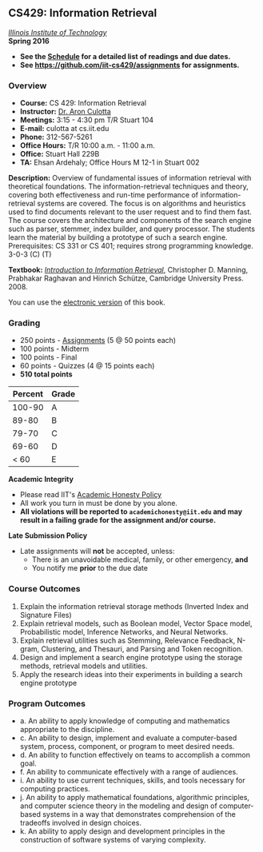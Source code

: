## CS429: Information Retrieval  
*[Illinois Institute of Technology](http://iit.edu)*  
**Spring 2016**

- **See the [Schedule](Schedule.md) for a detailed list of readings and due dates.**
- **See <https://github.com/iit-cs429/assignments> for assignments.**

### Overview

-   **Course:** CS 429: Information Retrieval
-   **Instructor:** [Dr. Aron Culotta](http://cs.iit.edu/~culotta)
-   **Meetings:** 3:15 - 4:30 pm T/R Stuart 104
-   **E-mail:** culotta at cs.iit.edu
-   **Phone:** 312-567-5261
-   **Office Hours:** T/R 10:00 a.m. - 11:00 a.m.
-   **Office:** Stuart Hall 229B
-   **TA:** Ehsan Ardehaly; Office Hours M 12-1 in Stuart 002

**Description:** Overview of fundamental issues of information retrieval with theoretical foundations. The information-retrieval techniques and theory, covering both effectiveness and run-time performance of information-retrieval systems are covered. The focus is on algorithms and heuristics used to find documents relevant to the user request and to find them fast. The course covers the architecture and components of the search engine such as parser, stemmer, index builder, and query processor. The students learn the material by building a prototype of such a search engine. Prerequisites: CS 331 or CS 401; requires strong programming knowledge. 3-0-3 (C) (T)

**Textbook:** [*Introduction to Information Retrieval*](http://nlp.stanford.edu/IR-book/), Christopher D. Manning, Prabhakar Raghavan and Hinrich Schütze, Cambridge University Press. 2008.

You can use the [electronic version](http://nlp.stanford.edu/IR-book/) of this book.

### Grading

- 250 points - [Assignments](https://github.com/iit-cs429/assignments) (5 @ 50 points each)
- 100 points - Midterm
- 100 points - Final
- 60 points  - Quizzes  (4 @ 15 points each)
- **510 total points**

| **Percent** | **Grade** |
|-------------|-----------|
| 100-90      | A         |
| 89-80       | B         |
| 79-70       | C         |
| 69-60       | D         |
| < 60        | E         |

**Academic Integrity**

- Please read IIT's [Academic Honesty Policy](http://www.iit.edu/student_affairs/handbook/information_and_regulations/code_of_academic_honesty.shtml)
- All work you turn in must be done by you alone.
- **All violations will be reported to `academichonesty@iit.edu` and may result in a failing grade for the assignment and/or course.**


**Late Submission Policy**

- Late assignments will **not** be accepted, unless:
  - There is an unavoidable medical, family, or other emergency, **and**
  - You notify me **prior** to the due date

### Course Outcomes

1. Explain the information retrieval storage methods (Inverted Index and Signature Files)
2. Explain retrieval models, such as Boolean model, Vector Space model, Probabilistic model, Inference Networks, and Neural Networks.
3. Explain retrieval utilities such as Stemming, Relevance Feedback, N-gram, Clustering, and Thesauri, and Parsing and Token recognition.
4. Design and implement a search engine prototype using the storage methods, retrieval models and utilities.
5. Apply the research ideas into their experiments in building a search engine prototype


###  Program Outcomes

- a. An ability to apply knowledge of computing and mathematics appropriate to the discipline.
- c. An ability to design, implement and evaluate a computer-based system, process, component, or program to meet desired needs.
- d. An ability to function effectively on teams to accomplish a common goal.
- f. An ability to communicate effectively with a range of audiences.
- i. An ability to use current techniques, skills, and tools necessary for computing practices.
- j. An ability to apply mathematical foundations, algorithmic principles, and computer science theory in the modeling and design of computer-based systems in a way that demonstrates comprehension of the tradeoffs involved in design choices.
- k. An ability to apply design and development principles in the construction of software systems of varying complexity.
